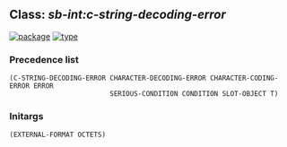 ## Class: ***sb-int:c-string-decoding-error***
[![package](https://img.shields.io/badge/Package-SB--INT-5f9ea0.svg?style=social&colorA=999999)](../) [![type](https://img.shields.io/badge/Type-Class-5f9ea0.svg?style=social&colorA=999999)](../#class) 
### Precedence list
```
(C-STRING-DECODING-ERROR CHARACTER-DECODING-ERROR CHARACTER-CODING-ERROR ERROR
                         SERIOUS-CONDITION CONDITION SLOT-OBJECT T)
```
### Initargs
```
(EXTERNAL-FORMAT OCTETS)
```
